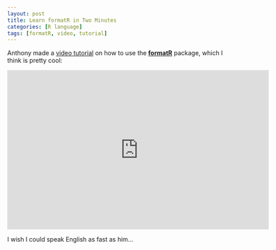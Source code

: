 ```yaml
---
layout: post
title: Learn formatR in Two Minutes
categories: [R language]
tags: [formatR, video, tutorial]
---
```


Anthony made a [video tutorial](http://www.screenr.com/Vap8) on how to use the [**formatR**](https://github.com/yihui/formatR/wiki) package, which I think is pretty cool:

<iframe src="http://www.screenr.com/embed/Vap8" width="600" height="365" frameborder="0"></iframe>

I wish I could speak English as fast as him...

